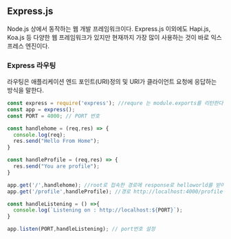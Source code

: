 ## Express.js
Node.js 상에서 동작하는 웹 개발 프레임워크이다. Express.js 이외에도 Hapi.js, Koa.js 등 다양한 웹 프레임워크가 있지만 현재까지 가장 많이 사용하는 것이 바로 익스프레스 엔진이다.

<h3>Express 라우팅</h3>

라우팅은 애플리케이션 엔드 포인트(URI)정의 및 URI가 클라이언트 요청에 응답하는 방식을 말한다.

```javascript
const express = require('express'); //requre 는 module.exports를 리턴한다 (함수로 모듈을 가지고 온다.)
const app = express();
const PORT = 4000; // PORT 번호

const handlehome = (req,res) => {
  console.log(req);
  res.send("Hello From Home");
}

const handleProfile = (req,res) => {
  res.send("You are profile");
}

app.get('/',handlehome); //root로 접속한 경로에 response로 helloworld를 받아서 출력해준다.
app.get('/profile',handleProfile); //경로 http://localhost:4000/profile

const handleListening = () =>{
  console.log(`Listening on : http://localhost:${PORT}`);
}

app.listen(PORT,handleListening); // port번호 설정
```
